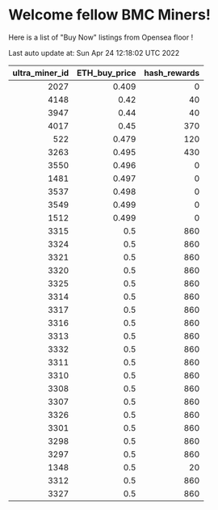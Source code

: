 # Welcome fellow BMC Miners!
Here is a list of "Buy Now" listings from Opensea floor !


Last auto update at: Sun Apr 24 12:18:02 UTC 2022


|   ultra_miner_id |   ETH_buy_price |   hash_rewards |
|-----------------:|----------------:|---------------:|
|             2027 |           0.409 |              0 |
|             4148 |           0.42  |             40 |
|             3947 |           0.44  |             40 |
|             4017 |           0.45  |            370 |
|              522 |           0.479 |            120 |
|             3263 |           0.495 |            430 |
|             3550 |           0.496 |              0 |
|             1481 |           0.497 |              0 |
|             3537 |           0.498 |              0 |
|             3549 |           0.499 |              0 |
|             1512 |           0.499 |              0 |
|             3315 |           0.5   |            860 |
|             3324 |           0.5   |            860 |
|             3321 |           0.5   |            860 |
|             3320 |           0.5   |            860 |
|             3325 |           0.5   |            860 |
|             3314 |           0.5   |            860 |
|             3317 |           0.5   |            860 |
|             3316 |           0.5   |            860 |
|             3313 |           0.5   |            860 |
|             3332 |           0.5   |            860 |
|             3311 |           0.5   |            860 |
|             3310 |           0.5   |            860 |
|             3308 |           0.5   |            860 |
|             3307 |           0.5   |            860 |
|             3326 |           0.5   |            860 |
|             3301 |           0.5   |            860 |
|             3298 |           0.5   |            860 |
|             3297 |           0.5   |            860 |
|             1348 |           0.5   |             20 |
|             3312 |           0.5   |            860 |
|             3327 |           0.5   |            860 |